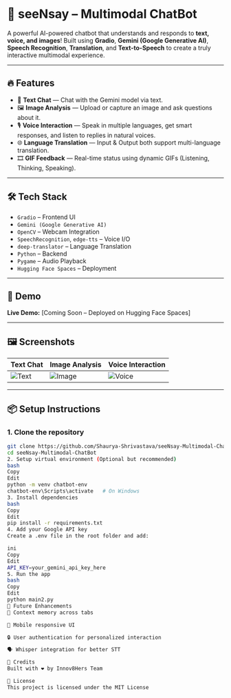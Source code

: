 # 🤖 seeNsay – Multimodal ChatBot

A powerful AI-powered chatbot that understands and responds to **text, voice, and images**! Built using **Gradio**, **Gemini (Google Generative AI)**, **Speech Recognition**, **Translation**, and **Text-to-Speech** to create a truly interactive multimodal experience.

---

## 🔥 Features

- 💬 **Text Chat** — Chat with the Gemini model via text.
- 🖼️ **Image Analysis** — Upload or capture an image and ask questions about it.
- 🎙️ **Voice Interaction** — Speak in multiple languages, get smart responses, and listen to replies in natural voices.
- 🌐 **Language Translation** — Input & Output both support multi-language translation.
- 🎞️ **GIF Feedback** — Real-time status using dynamic GIFs (Listening, Thinking, Speaking).

---

## 🛠️ Tech Stack

- `Gradio` – Frontend UI
- `Gemini (Google Generative AI)`
- `OpenCV` – Webcam Integration
- `SpeechRecognition`, `edge-tts` – Voice I/O
- `deep-translator` – Language Translation
- `Python` – Backend
- `Pygame` – Audio Playback
- `Hugging Face Spaces` – Deployment

---

## 🚀 Demo

**Live Demo:** [Coming Soon – Deployed on Hugging Face Spaces]

---

## 🖼️ Screenshots

| Text Chat | Image Analysis | Voice Interaction |
|----------|----------------|-------------------|
| ![Text](Images/text_tab.png) | ![Image](Images/image_tab.png) | ![Voice](Images/voice_tab.png) |

---

## 📦 Setup Instructions

### 1. Clone the repository

```bash
git clone https://github.com/Shaurya-Shrivastava/seeNsay-Multimodal-ChatBot.git
cd seeNsay-Multimodal-ChatBot
2. Setup virtual environment (Optional but recommended)
bash
Copy
Edit
python -m venv chatbot-env
chatbot-env\Scripts\activate   # On Windows
3. Install dependencies
bash
Copy
Edit
pip install -r requirements.txt
4. Add your Google API key
Create a .env file in the root folder and add:

ini
Copy
Edit
API_KEY=your_gemini_api_key_here
5. Run the app
bash
Copy
Edit
python main2.py
🧠 Future Enhancements
🎯 Context memory across tabs

📱 Mobile responsive UI

🔒 User authentication for personalized interaction

🗣️ Whisper integration for better STT

🙌 Credits
Built with ❤️ by Innov8Hers Team

📄 License
This project is licensed under the MIT License